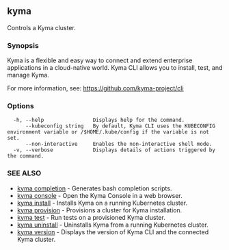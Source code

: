 ## kyma

Controls a Kyma cluster.

### Synopsis

Kyma is a flexible and easy way to connect and extend enterprise applications in a cloud-native world.
Kyma CLI allows you to install, test, and manage Kyma.

For more information, see: https://github.com/kyma-project/cli


### Options

```
  -h, --help                Displays help for the command.
      --kubeconfig string   By default, Kyma CLI uses the KUBECONFIG environment variable or /$HOME/.kube/config if the variable is not set.
      --non-interactive     Enables the non-interactive shell mode.
  -v, --verbose             Displays details of actions triggered by the command.
```

### SEE ALSO

* [kyma completion](kyma_completion.md)	 - Generates bash completion scripts.
* [kyma console](kyma_console.md)	 - Open the Kyma Console in a web browser.
* [kyma install](kyma_install.md)	 - Installs Kyma on a running Kubernetes cluster.
* [kyma provision](kyma_provision.md)	 - Provisions a cluster for Kyma installation.
* [kyma test](kyma_test.md)	 - Run tests on a provisioned Kyma cluster.
* [kyma uninstall](kyma_uninstall.md)	 - Uninstalls Kyma from a running Kubernetes cluster.
* [kyma version](kyma_version.md)	 - Displays the version of Kyma CLI and the connected Kyma cluster.


